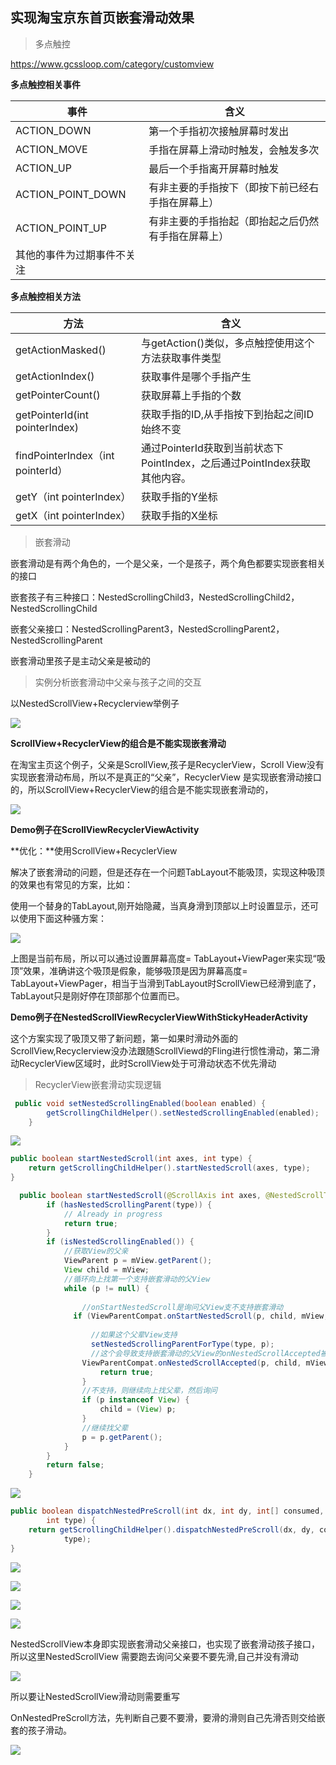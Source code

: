 ## 实现淘宝京东首页嵌套滑动效果

> 多点触控

<https://www.gcssloop.com/category/customview>

**多点触控相关事件**

| 事件                       | 含义                                               |
| -------------------------- | -------------------------------------------------- |
| ACTION_DOWN                | 第一个手指初次接触屏幕时发出                       |
| ACTION_MOVE                | 手指在屏幕上滑动时触发，会触发多次                 |
| ACTION_UP                  | 最后一个手指离开屏幕时触发                         |
| ACTION_POINT_DOWN          | 有非主要的手指按下（即按下前已经右手指在屏幕上）   |
| ACTION_POINT_UP            | 有非主要的手指抬起（即抬起之后仍然有手指在屏幕上） |
| 其他的事件为过期事件不关注 |                                                    |

**多点触控相关方法**

| 方法                              | 含义                                                         |
| --------------------------------- | ------------------------------------------------------------ |
| getActionMasked()                 | 与getAction()类似，多点触控使用这个方法获取事件类型          |
| getActionIndex()                  | 获取事件是哪个手指产生                                       |
| getPointerCount()                 | 获取屏幕上手指的个数                                         |
| getPointerId(int pointerIndex)    | 获取手指的ID,从手指按下到抬起之间ID始终不变                  |
| findPointerIndex（int pointerId） | 通过PointerId获取到当前状态下PointIndex，之后通过PointIndex获取其他内容。 |
| getY（int pointerIndex）          | 获取手指的Y坐标                                              |
| getX（int pointerIndex）          | 获取手指的X坐标                                              |



> 嵌套滑动

嵌套滑动是有两个角色的，一个是父亲，一个是孩子，两个角色都要实现嵌套相关的接口

嵌套孩子有三种接口：NestedScrollingChild3，NestedScrollingChild2，NestedScrollingChild

嵌套父亲接口：NestedScrollingParent3，NestedScrollingParent2，NestedScrollingParent

嵌套滑动里孩子是主动父亲是被动的



> 实例分析嵌套滑动中父亲与孩子之间的交互

以NestedScrollView+Recyclerview举例子



![](image\7121033.png)



**ScrollView+RecyclerView的组合是不能实现嵌套滑动**

在淘宝主页这个例子，父亲是ScrollView,孩子是RecyclerView，Scroll View没有实现嵌套滑动布局，所以不是真正的“父亲”，RecyclerView 是实现嵌套滑动接口的，所以ScrollView+RecyclerView的组合是不能实现嵌套滑动的，

![](image\7111553.png)

**Demo例子在ScrollViewRecyclerViewActivity**



**优化：**使用ScrollView+RecyclerView

解决了嵌套滑动的问题，但是还存在一个问题TabLayout不能吸顶，实现这种吸顶的效果也有常见的方案，比如：

使用一个替身的TabLayout,刚开始隐藏，当真身滑到顶部以上时设置显示，还可以使用下面这种骚方案：

![](image\7111618.png)

上图是当前布局，所以可以通过设置屏幕高度= TabLayout+ViewPager来实现“吸顶”效果，准确讲这个吸顶是假象，能够吸顶是因为屏幕高度= TabLayout+ViewPager，相当于当滑到TabLayout时ScrollView已经滑到底了，TabLayout只是刚好停在顶部那个位置而已。

**Demo例子在NestedScrollViewRecyclerViewWithStickyHeaderActivity**

这个方案实现了吸顶又带了新问题，第一如果时滑动外面的ScrollView,Recyclerview没办法跟随ScrollViewd的Fling进行惯性滑动，第二滑动RecyclerView区域时，此时ScrollView处于可滑动状态不优先滑动





> RecyclerView嵌套滑动实现逻辑

```java
 public void setNestedScrollingEnabled(boolean enabled) {
        getScrollingChildHelper().setNestedScrollingEnabled(enabled);
    }
```

![](image\7111717.png)

```java
public boolean startNestedScroll(int axes, int type) {
    return getScrollingChildHelper().startNestedScroll(axes, type);
}
```

```java
  public boolean startNestedScroll(@ScrollAxis int axes, @NestedScrollType int type) {
        if (hasNestedScrollingParent(type)) {
            // Already in progress
            return true;
        }
        if (isNestedScrollingEnabled()) {
            //获取View的父亲
            ViewParent p = mView.getParent();
            View child = mView;
            //循环向上找第一个支持嵌套滑动的父View
            while (p != null) {
               
                //onStartNestedScroll是询问父View支不支持嵌套滑动
              if (ViewParentCompat.onStartNestedScroll(p, child, mView, axes, type)) {
                    
                  //如果这个父辈View支持
                  setNestedScrollingParentForType(type, p);
                  //这个会导致支持嵌套滑动的父View的onNestedScrollAccepted被调用
    			ViewParentCompat.onNestedScrollAccepted(p, child, mView, axes,type);
                    return true;
                }
                //不支持，则继续向上找父辈，然后询问
                if (p instanceof View) {
                    child = (View) p;
                }
                //继续找父辈
                p = p.getParent();
            }
        }
        return false;
    }
```

![](image\7111802.png)

```java
public boolean dispatchNestedPreScroll(int dx, int dy, int[] consumed, int[] offsetInWindow,
        int type) {
    return getScrollingChildHelper().dispatchNestedPreScroll(dx, dy, consumed, offsetInWindow,
            type);
}
```

![](image\7111806.png)

![](image\7111807.png)

![](image\7112155.png)

![](image\7112158.png)

NestedScrollView本身即实现嵌套滑动父亲接口，也实现了嵌套滑动孩子接口，所以这里NestedScrollView 需要跑去询问父亲要不要先滑,自己并没有滑动

![](image\7112201.png)

所以要让NestedScrollView滑动则需要重写

OnNestedPreScroll方法，先判断自己要不要滑，要滑的滑则自己先滑否则交给嵌套的孩子滑动。

![](image\7112232.png)



